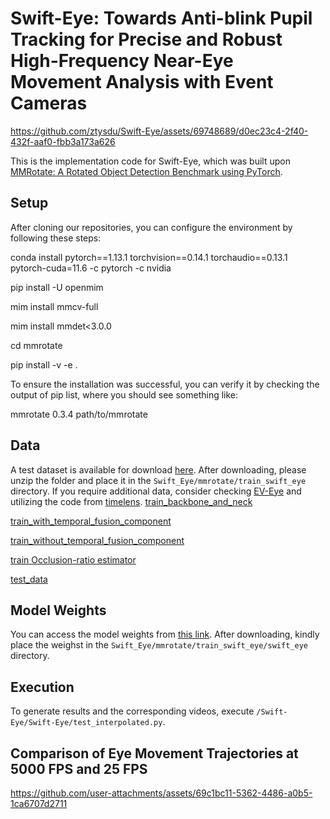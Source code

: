 # Swift-Eye: Towards Anti-blink Pupil Tracking for Precise and Robust High-Frequency Near-Eye Movement Analysis with Event Cameras


https://github.com/ztysdu/Swift-Eye/assets/69748689/d0ec23c4-2f40-432f-aaf0-fbb3a173a626

This is the implementation code for Swift-Eye, which was built upon [MMRotate: A Rotated Object Detection Benchmark using PyTorch](https://arxiv.org/pdf/2204.13317.pdf).

## Setup
After cloning our repositories, you can configure the environment by following these steps:

conda install pytorch==1.13.1 torchvision==0.14.1 torchaudio==0.13.1 pytorch-cuda=11.6 -c pytorch -c nvidia

pip install -U openmim

mim install mmcv-full

mim install mmdet<3.0.0

cd mmrotate

pip install -v -e .

To ensure the installation was successful, you can verify it by checking the output of pip list, where you should see something like:

mmrotate                0.3.4       path/to/mmrotate

## Data
A test dataset is available for download [here](https://drive.google.com/drive/folders/1YXePrgSWd677JOKhVu9X_PUzqwv4D_49?usp=sharing). After downloading, please unzip the folder and place it in the `Swift_Eye/mmrotate/train_swift_eye` directory. If you require additional data, consider checking [EV-Eye](https://github.com/Ningreka/EV-Eye) and utilizing the code from [timelens](https://github.com/ztysdu/timelens).
[train_backbone_and_neck](https://drive.google.com/file/d/1Qy5BtB00_kk5sIbW40pUwJJYHkKpy2Qy/view?usp=sharing)

[train_with_temporal_fusion_component](https://drive.google.com/file/d/1CPtfQgR8WVcSe48SR1E51TJmCYk3tHLo/view?usp=sharing)

[train_without_temporal_fusion_component](https://drive.google.com/file/d/1ukt9VRmd3VWJh9KBZjS9N8QJGVif5vdt/view?usp=sharing)

[train Occlusion-ratio estimator](https://drive.google.com/file/d/1YhrRPm6TQ7ZVv5PUGhzg0yJOkAgmXJ8q/view?usp=sharing)

[test_data](https://drive.google.com/file/d/1MuInyfeuse1zrHjGaKsow2Vvg8Hz8MNq/view?usp=sharing)



## Model Weights
You can access the model weights from [this link](https://drive.google.com/file/d/18T-Kr_bDskaaowGCmdRbB8Hovzn8TEKH/view?usp=sharing). After downloading, kindly place the weighst in the `Swift_Eye/mmrotate/train_swift_eye/swift_eye` directory.

## Execution
To generate results and the corresponding videos, execute `/Swift-Eye/Swift-Eye/test_interpolated.py`.

## Comparison of Eye Movement Trajectories at 5000 FPS and 25 FPS

https://github.com/user-attachments/assets/69c1bc11-5362-4486-a0b5-1ca6707d2711

